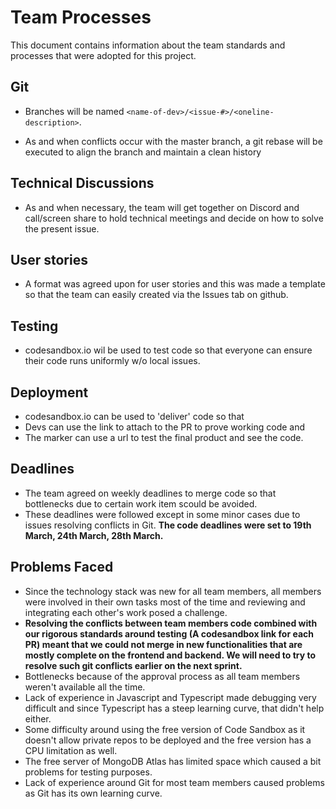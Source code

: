 # Team Processes

This document contains information about the team standards and processes that were adopted for this project.

## Git

- Branches will be named `<name-of-dev>/<issue-#>/<oneline-description>`.

- As and when conflicts occur with the master branch, a 
git rebase will be executed to align the branch and maintain a clean history



## Technical Discussions

- As and when necessary, the team will get together on Discord and call/screen share to hold technical meetings and decide on how to solve the present issue. 

## User stories

- A format was agreed upon for user stories and this was made a template so that the team can easily created via the Issues tab on github. 

## Testing

- codesandbox.io wil be used to test code so that everyone can ensure their code runs uniformly w/o local issues.

## Deployment

- codesandbox.io can be used to 'deliver' code so that
- Devs can use the link to attach to the PR to prove working code and
- The marker can use a url to test the final product and see the code.

## Deadlines

- The team agreed on weekly deadlines to merge code so that bottlenecks due to certain work item scould be avoided.
- These deadlines were followed except in some minor cases due to issues resolving conflicts in Git. **The code deadlines were set to 19th March, 24th March, 28th March.**

## Problems Faced

- Since the technology stack was new for all team members, all members were involved in their own tasks most of the time and reviewing and integrating each other's work posed a challenge.
- **Resolving the conflicts between team members code combined with our rigorous standards around testing (A codesandbox link for each PR) meant that we could not merge in new functionalities that are mostly complete on the frontend and backend. We will need to try to resolve such git conflicts earlier on the next sprint.**
- Bottlenecks because of the approval process as all team members weren't available all the time.
- Lack of experience in Javascript and Typescript made debugging very difficult and since Typescript has a steep learning curve, that didn't help either.
- Some difficulty around using the free version of Code Sandbox as it doesn't allow private repos to be deployed and the free version has a CPU limitation as well.
- The free server of MongoDB Atlas has limited space which caused a bit problems for testing purposes.
- Lack of experience around Git for most team members caused problems as Git has its own learning curve.
